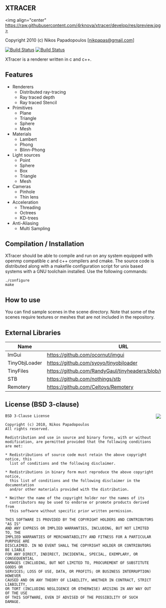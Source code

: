 XTRACER
-------

<img align="center" https://raw.githubusercontent.com/4rknova/xtracer/develop/res/preview.jpg>

Copyright 2010 (c) Nikos Papadopoulos [nikpapas@gmail.com]

[![Build Status](https://img.shields.io/travis/4rknova/xtracer/master.svg?label=master)](https://travis-ci.org/4rknova/xtracer)
[![Build Status](https://img.shields.io/travis/4rknova/xtracer/develop.svg?label=develop)](https://travis-ci.org/4rknova/xtracer)

XTracer is a renderer written in c and c++.

Features
--------
* Renderers
    * Distributed ray-tracing
    * Ray traced depth
    * Ray traced Stencil
* Primitives
    * Plane
    * Triangle
    * Sphere
    * Mesh
* Materials
    * Lambert
    * Phong
    * Blinn-Phong
* Light sources
    * Point
    * Sphere
    * Box
    * Triangle
    * Mesh
* Cameras
    * Pinhole
    * Thin lens
* Acceleration
    * Threading
    * Octrees
    * KD-trees
* Anti-Aliasing
    * Multi Sampling

Compilation / Installation
--------------------------

XTracer should be able to compile and run on any system equipped with openmp
compatible c and c++ compilers and cmake. The source code is distributed along
with a makefile configuration script for unix based systems with a GNU toolchain
installed. Use the following commands:

    ./configure
    make

How to use
----------
You can find sample scenes in the scene directory. Note that some of the
scenes require textures or meshes that are not included in the repository.

External Libraries
------------------
Name          | URL
--------------|-----------
ImGui         | https://github.com/ocornut/imgui
TinyObjLoader | https://github.com/syoyo/tinyobjloader
TinyFiles     | https://github.com/RandyGaul/tinyheaders/blob/master/tinyfiles.h
STB           | https://github.com/nothings/stb
Remotery      | https://github.com/Celtoys/Remotery

License (BSD 3-clause)
----------------------
<a href="http://opensource.org/licenses/BSD-3-Clause" target="_blank">
<img align="right" src="http://opensource.org/trademarks/opensource/OSI-Approved-License-100x137.png">
</a>

    BSD 3-Clause License

    Copyright (c) 2010, Nikos Papadopoulos
    All rights reserved.

    Redistribution and use in source and binary forms, with or without
    modification, are permitted provided that the following conditions are met:

    * Redistributions of source code must retain the above copyright notice, this
      list of conditions and the following disclaimer.

    * Redistributions in binary form must reproduce the above copyright notice,
      this list of conditions and the following disclaimer in the documentation
      and/or other materials provided with the distribution.

    * Neither the name of the copyright holder nor the names of its
      contributors may be used to endorse or promote products derived from
      this software without specific prior written permission.

    THIS SOFTWARE IS PROVIDED BY THE COPYRIGHT HOLDERS AND CONTRIBUTORS "AS IS"
    AND ANY EXPRESS OR IMPLIED WARRANTIES, INCLUDING, BUT NOT LIMITED TO, THE
    IMPLIED WARRANTIES OF MERCHANTABILITY AND FITNESS FOR A PARTICULAR PURPOSE ARE
    DISCLAIMED. IN NO EVENT SHALL THE COPYRIGHT HOLDER OR CONTRIBUTORS BE LIABLE
    FOR ANY DIRECT, INDIRECT, INCIDENTAL, SPECIAL, EXEMPLARY, OR CONSEQUENTIAL
    DAMAGES (INCLUDING, BUT NOT LIMITED TO, PROCUREMENT OF SUBSTITUTE GOODS OR
    SERVICES; LOSS OF USE, DATA, OR PROFITS; OR BUSINESS INTERRUPTION) HOWEVER
    CAUSED AND ON ANY THEORY OF LIABILITY, WHETHER IN CONTRACT, STRICT LIABILITY,
    OR TORT (INCLUDING NEGLIGENCE OR OTHERWISE) ARISING IN ANY WAY OUT OF THE USE
    OF THIS SOFTWARE, EVEN IF ADVISED OF THE POSSIBILITY OF SUCH DAMAGE.
